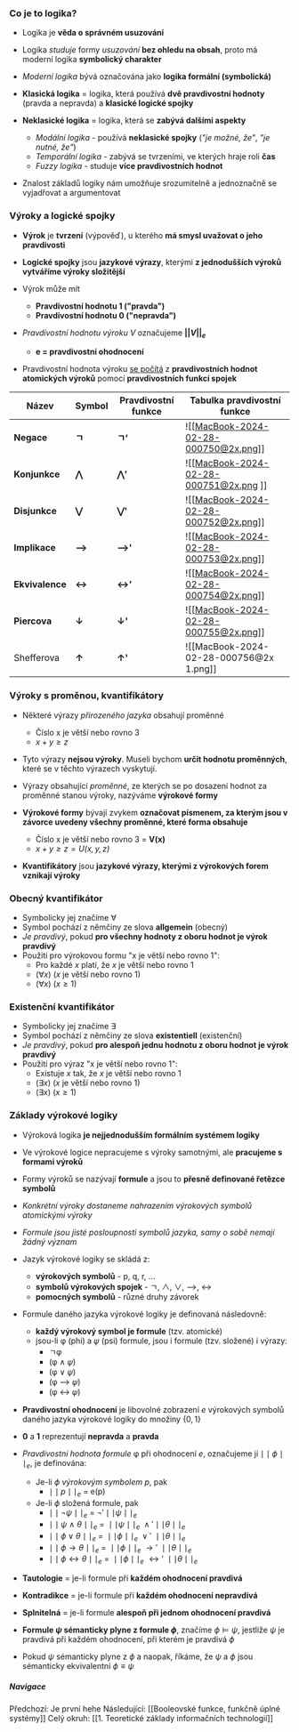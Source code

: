 ### Co je to logika?
- Logika je **věda o správném usuzování**
- Logika *studuje* formy *usuzování* **bez ohledu na obsah**, proto má moderní logika **symbolický charakter**

- *Moderní logika* bývá označována jako **logika formální (symbolická)**
- **Klasická logika** = logika, která používá **dvě pravdivostní hodnoty** (pravda a nepravda) a **klasické logické spojky**
- **Neklasické logika** = logika, která se **zabývá dalšími aspekty**
	- *Modální logika* - používá **neklasické spojky** (*"je možné, že"*, *"je nutné, že"*)
	- *Temporální logika* - zabývá se tvrzeními, ve kterých hraje roli **čas**
	- *Fuzzy logika* - studuje **více pravdivostních hodnot**
- Znalost základů logiky nám umožňuje srozumitelně a jednoznačně se vyjadřovat a argumentovat

### **Výroky a logické spojky**
- **Výrok** je **tvrzení** (výpověď), u kterého **má smysl uvažovat o jeho pravdivosti**
- **Logické spojky** jsou **jazykové výrazy**, kterými **z jednodušších výroků vytváříme výroky složitější**

- Výrok může mít 
	- **Pravdivostní hodnotu 1 ("pravda")**
	- **Pravdivostní hodnotu 0 ("nepravda")**

- *Pravdivostní hodnotu výroku V* označujeme **$||V||_e$**
	- **e = pravdivostní ohodnocení**

- Pravdivostní hodnota výroku <u>se počítá</u> z **pravdivostních hodnot atomických výroků** pomocí **pravdivostních funkcí spojek**

| Název           | Symbol | Pravdivostní funkce | Tabulka pravdivostní funkce             |
| --------------- | ------ | ------------------- | --------------------------------------- |
| **Negace**      | **ㄱ**  | **ㄱ’**              | ![[MacBook-2024-02-28-000750@2x.png]]   |
| **Konjunkce**   | **⋀**  | **⋀’**              | ![[MacBook-2024-02-28-000751@2x.png ]]  |
| **Disjunkce**   | **⋁**  | **⋁'**              | ![[MacBook-2024-02-28-000752@2x.png]]   |
| **Implikace**   | **⟶**  | **⟶'**              | ![[MacBook-2024-02-28-000753@2x.png]]   |
| **Ekvivalence** | **↔**  | **↔'**              | ![[MacBook-2024-02-28-000754@2x.png]]   |
| **Piercova**    | **↓**  | **↓'**              | ![[MacBook-2024-02-28-000755@2x.png]]   |
| Shefferova      | **↑**  | **↑'**              | ![[MacBook-2024-02-28-000756@2x 1.png]] |

### **Výroky s proměnou, kvantifikátory**
- Některé výrazy *přirozeného jazyka* obsahují proměnné
	- Číslo x je větší nebo rovno 3
	-  $x+y \geq z$
- Tyto výrazy **nejsou výroky**. Museli bychom **určit hodnotu proměnných**, které se v těchto výrazech vyskytují.
- Výrazy obsahující *proměnné*, ze kterých se po dosazení hodnot za proměnné stanou výroky, nazýváme **výrokové formy**

- **Výrokové formy** bývají zvykem **označovat písmenem, za kterým jsou v závorce uvedeny všechny proměnné, které forma obsahuje**
	- Číslo x je větší nebo rovno 3 = **V(x)**
	- *$x+y \geq z=U(x,y,z)$*

- **Kvantifikátory** jsou **jazykové výrazy, kterými z výrokových forem vznikají výroky**

### **Obecný kvantifikátor**
- Symbolicky jej značíme $\forall$
- Symbol pochází z němčiny ze slova **allgemein** (obecný)
- *Je pravdivý*, pokud **pro všechny hodnoty z oboru hodnot je výrok pravdivý**
- Použití pro výrokovou formu "x je větší nebo rovno 1":
	- Pro každé *x* platí, že *x* je větší nebo rovno 1
	- ($\forall x$) ($x$ je větší nebo rovno 1)
	- ($\forall x$) ($x\geq 1$)

### **Existenční kvantifikátor**
- Symbolicky jej značíme $\exists$
- Symbol pochází z němčiny ze slova **existentiell** (existenční)
- *Je pravdivý*, pokud **pro alespoň jednu hodnotu z oboru hodnot je výrok pravdivý**
- Použití pro výraz "x je větší nebo rovno 1":
	- Existuje $x$ tak, že $x$ je větší nebo rovno 1
	- $(\exists x)$ ($x$ je větší nebo rovno 1)
	- $(\exists x)$ $(x\geq 1)$

### **Základy výrokové logiky**
- Výroková logika **je nejjednodušším formálním systémem logiky**
- Ve výrokové logice nepracujeme s výroky samotnými, ale **pracujeme s formami výroků**
- Formy výroků se nazývají **formule** a jsou to **přesně definované řetězce symbolů**
- *Konkrétní výroky dostaneme nahrazením výrokových symbolů atomickými výroky*
- *Formule jsou jisté posloupnosti symbolů jazyka, samy o sobě nemají žádný význam*

- Jazyk výrokové logiky se skládá z:
	- **výrokových symbolů** - p, q, r, ...
	- **symbolů výrokových spojek** - ㄱ, ∧, ∨, ⟶, ↔
	- **pomocných symbolů** - různé druhy závorek

- Formule daného jazyka výrokové logiky je definovaná následovně:
	- **každý výrokový symbol je formule** (tzv. atomické)
	- jsou-li φ (phi) a 𝜓 (psi) formule, jsou i formule (tzv. složené) i výrazy:
		- ㄱφ
		- (φ ∧ 𝜓)
		- (φ ∨ 𝜓)
		- (φ ⟶ 𝜓)
		- (φ ↔ 𝜓)

- **Pravdivostní ohodnocení** je libovolné zobrazení $e$ výrokových symbolů daného jazyka výrokové logiky do množiny $\{0, 1\}$
- **0** a **1** reprezentují **nepravda** a **pravda**
- *Pravdivostní hodnota formule* φ při ohodnocení $e$, označujeme ji $\mid\mid\phi\mid\mid_e$, je definována:
	- Je-li $\phi$ *výrokovým symbolem p*, pak 
		- $\mid\mid p\mid\mid_e$ = e(p)
	- Je-li $\phi$ složená formule, pak
		- $\mid\mid\neg\psi\mid\mid_e$ = $\neg'\mid\mid \psi\mid\mid_{e}$
		- $\mid\mid \psi \ \land \  \theta\mid\mid_{e}\ = \  \mid\mid \psi\mid\mid_{e} \ \land' \mid \mid \theta \mid\mid_{e}$
		- $\mid\mid\phi\lor\theta\mid\mid_{e} \ =\ \mid\mid\phi\mid\mid_{e}\ \lor' \  \mid\mid\theta\mid\mid_{e}$
		- $\mid\mid\phi\rightarrow\theta\mid\mid _{e} \ =\ \mid\mid\phi\mid\mid_{e}\ \rightarrow' \  \mid\mid\theta\mid\mid_{e}$
		- $\mid\mid\phi\leftrightarrow\theta\mid\mid_{e} \ =\ \mid\mid\phi\mid\mid_{e}\ \leftrightarrow' \  \mid\mid\theta\mid\mid_{e}$

- **Tautologie** = je-li formule při **každém ohodnocení pravdivá**
- **Kontradikce** = je-li formule při **každém ohodnocení nepravdivá**
- **Splnitelná** = je-li formule **alespoň při jednom ohodnocení pravdivá**

- **Formule $\psi$ sémanticky plyne z formule $\phi$**, značíme $\phi \models \psi$, jestliže $\psi$ je pravdivá při každém ohodnocení, při kterém je pravdivá $\phi$
- Pokud $\psi$ sémanticky plyne z $\phi$ a naopak, říkáme, že $\psi$ a $\phi$ jsou sémanticky ekvivalentní $\phi \equiv \psi$

##### Navigace
Předchozí: Je první hehe
Následující: [[Booleovské funkce, funkčně úplné systémy]]
Celý okruh: [[1. Teoretické základy informačních technologií]]